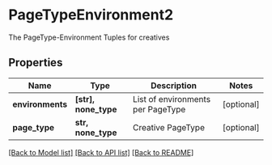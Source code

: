 # PageTypeEnvironment2

The PageType-Environment Tuples for creatives

## Properties
Name | Type | Description | Notes
------------ | ------------- | ------------- | -------------
**environments** | **[str], none_type** | List of environments per PageType | [optional] 
**page_type** | **str, none_type** | Creative PageType | [optional] 

[[Back to Model list]](../README.md#documentation-for-models) [[Back to API list]](../README.md#documentation-for-api-endpoints) [[Back to README]](../README.md)


